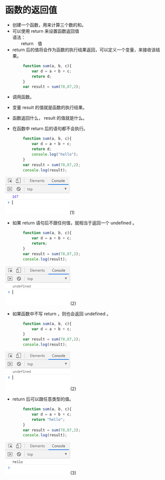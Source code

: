 # 函数的返回值

* 创建一个函数，用来计算三个数的和。
* 可以使用 return 来设置函数返回值  
语法：  
&emsp;&emsp;return&emsp;值  
* return 后的值将会作为函数的执行结果返回，可以定义一个变量，来接收该结果。

```javascript
        function sum(a, b, c){
            var d = a + b + c;
            return d;
        }
        var result = sum(78,87,2);
```

* 调用函数。
* 变量 result 的值就是函数的执行结果。
* 函数返回什么， result 的值就是什么。

* 在函数中 return 后的语句都不会执行。

```javascript
        function sum(a, b, c){
            var d = a + b + c;
            return d;
            console.log("hello");
        }
        var result = sum(78,87,2);
        console.log(result);
```
![image](../images/23/1.png)(1)

* 如果 return 语句后不跟任何值，就相当于返回一个 undefined 。

```javascript
        function sum(a, b, c){
            var d = a + b + c;
            return;
        }
        var result = sum(78,87,2);
        console.log(result);
```
![image](../images/23/2.png)(2)

* 如果函数中不写 return ，则也会返回 undefined 。

```javascript
        function sum(a, b, c){
            var d = a + b + c;
        }
        var result = sum(78,87,2);
        console.log(result);
```
![image](../images/23/2.png)(2)

* return 后可以跟任意类型的值。

```javascript
        function sum(a, b, c){
            var d = a + b + c;
            return "hello";
        }
        var result = sum(78,87,2);
        console.log(result);
```
![image](../images/23/3.png)(3)

